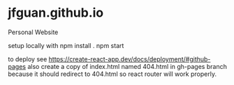 # jfguan.github.io
Personal Website

setup locally with
npm install .
npm start

to deploy see 
https://create-react-app.dev/docs/deployment/#github-pages
also 
create a copy of index.html named 404.html in gh-pages branch
because it should redirect to 404.html so react router will work properly.
